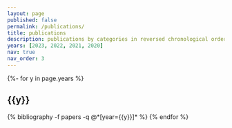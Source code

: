 ```yaml
---
layout: page
published: false
permalink: /publications/
title: publications
description: publications by categories in reversed chronological order.
years: [2023, 2022, 2021, 2020]
nav: true
nav_order: 3
---
```

<!-- _pages/publications.md -->
<div class="publications">

{%- for y in page.years %}
  <h2 class="year">{{y}}</h2>
  {% bibliography -f papers -q @*[year={{y}}]* %}
{% endfor %}

</div>
